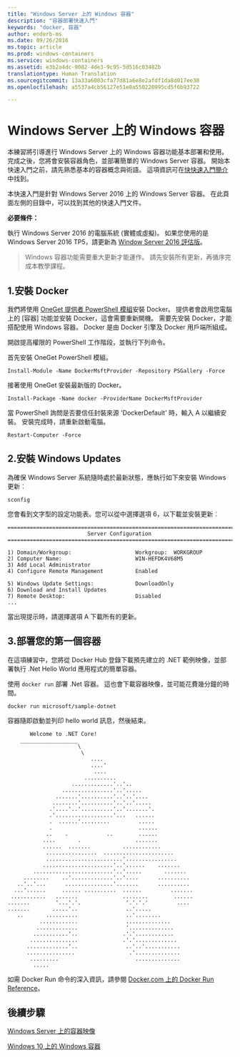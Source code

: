 ```yaml
---
title: "Windows Server 上的 Windows 容器"
description: "容器部署快速入門"
keywords: "docker, 容器"
author: enderb-ms
ms.date: 09/26/2016
ms.topic: article
ms.prod: windows-containers
ms.service: windows-containers
ms.assetid: e3b2a4dc-9082-4de3-9c95-5d516c03482b
translationtype: Human Translation
ms.sourcegitcommit: 13a33a6003cfa77d81a6e8e2afdf1da8d017ee30
ms.openlocfilehash: a5537a4cb56127e51e0a550220995cd5f6b93722

---
```


# Windows Server 上的 Windows 容器

本練習將引導進行 Windows Server 上的 Windows 容器功能基本部署和使用。 完成之後，您將會安裝容器角色，並部署簡單的 Windows Server 容器。 開始本快速入門之前，請先熟悉基本的容器概念與術語。 這項資訊可在[快快速入門簡介](./quick_start.md)中找到。

本快速入門是針對 Windows Server 2016 上的 Windows Server 容器。 在此頁面左側的目錄中，可以找到其他的快速入門文件。

**必要條件：**

執行 Windows Server 2016 的電腦系統 (實體或虛擬)。 如果您使用的是 Windows Server 2016 TP5，請更新為 [Window Server 2016 評估版](https://www.microsoft.com/en-us/evalcenter/evaluate-windows-server-2016 )。 

> Windows 容器功能需要重大更新才能運作。 請先安裝所有更新，再循序完成本教學課程。

## 1.安裝 Docker

我們將使用 [OneGet 提供者 PowerShell 模組](https://github.com/oneget/oneget)安裝 Docker。 提供者會啟用您電腦上的 [容器] 功能並安裝 Docker，這會需要重新開機。 需要先安裝 Docker，才能搭配使用 Windows 容器。 Docker 是由 Docker 引擎及 Docker 用戶端所組成。

開啟提高權限的 PowerShell 工作階段，並執行下列命令。

首先安裝 OneGet PowerShell 模組。

```none
Install-Module -Name DockerMsftProvider -Repository PSGallery -Force
```

接著使用 OneGet 安裝最新版的 Docker。
```none
Install-Package -Name docker -ProviderName DockerMsftProvider
```

當 PowerShell 詢問是否要信任封裝來源 'DockerDefault' 時，輸入 A 以繼續安裝。 安裝完成時，請重新啟動電腦。

```none
Restart-Computer -Force
```

## 2.安裝 Windows Updates

為確保 Windows Server 系統隨時處於最新狀態，應執行如下來安裝 Windows 更新︰

```none
sconfig
```

您會看到文字型的設定功能表。您可以從中選擇選項 6，以下載並安裝更新︰

```none
===============================================================================
                         Server Configuration
===============================================================================

1) Domain/Workgroup:                    Workgroup:  WORKGROUP
2) Computer Name:                       WIN-HEFDK4V68M5
3) Add Local Administrator
4) Configure Remote Management          Enabled

5) Windows Update Settings:             DownloadOnly
6) Download and Install Updates
7) Remote Desktop:                      Disabled
...
```

當出現提示時，請選擇選項 A 下載所有的更新。

## 3.部署您的第一個容器

在這項練習中，您將從 Docker Hub 登錄下載預先建立的 .NET 範例映像，並部署執行 .Net Hello World 應用程式的簡單容器。  

使用 `docker run` 部署 .Net 容器。 這也會下載容器映像，並可能花費幾分鐘的時間。

```none
docker run microsoft/sample-dotnet
```

容器隨即啟動並列印 hello world 訊息，然後結束。

```none
       Welcome to .NET Core!
    __________________
                      \
                       \
                          ....
                          ....'
                           ....
                        ..........
                    .............'..'..
                 ................'..'.....
               .......'..........'..'..'....
              ........'..........'..'..'.....
             .'....'..'..........'..'.......'.
             .'..................'...   ......
             .  ......'.........         .....
             .                           ......
            ..    .            ..        ......
           ....       .                 .......
           ......  .......          ............
            ................  ......................
            ........................'................
           ......................'..'......    .......
        .........................'..'.....       .......
     ........    ..'.............'..'....      ..........
   ..'..'...      ...............'.......      ..........
  ...'......     ...... ..........  ......         .......
 ...........   .......              ........        ......
.......        '...'.'.              '.'.'.'         ....
.......       .....'..               ..'.....
   ..       ..........               ..'........
          ............               ..............
         .............               '..............
        ...........'..              .'.'............
       ...............              .'.'.............
      .............'..               ..'..'...........
      ...............                 .'..............
       .........                        ..............
        .....
```

如需 Docker Run 命令的深入資訊，請參閱 [Docker.com 上的 Docker Run Reference]( https://docs.docker.com/engine/reference/run/)。

## 後續步驟

[Windows Server 上的容器映像](./quick_start_images.md)

[Windows 10 上的 Windows 容器](./quick_start_windows_10.md)



<!--HONumber=Nov16_HO1-->


